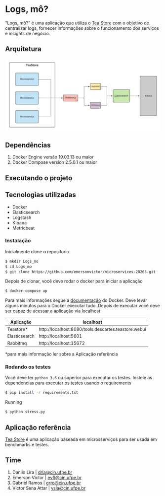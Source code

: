 # Logs, mô?

"Logs, mô?" é uma aplicação que utiliza o [Tea Store](https://github.com/DescartesResearch/TeaStore) com o objetivo de centralizar logs, fornecer informações sobre o funcionamento dos serviços e insights de negócio.

## Arquitetura
![Arquitetura do projeto, que utiliza docker e elk stack, junto aos microsserviços da aplicação TeaStore](./assets/arquitetura2.jpeg)

## Dependências
1. Docker Engine versão 19.03.13 ou maior
2. Docker Compose version 2.5.0.1 ou maior

## Executando o projeto

## Tecnologias utilizadas
* Docker
* Elasticsearch
* Logstash
* Kibana
* Metricbeat

### Instalação

Inicialmente clone o repositorio

```sh
$ mkdir Logs_mo
$ cd Logs_mo
$ git clone https://github.com/emersonvictor/microservices-20203.git
```

Depois de clonar, você deve rodar o docker para iniciar a aplicação

```sh
$ docker-compose up 
```
Para mais informações segue a [documentação](https://docs.docker.com/) do Docker.
Deve levar alguns minutos para o Docker executar tudo. 
Depois de executar você deve ser capaz de acessar a aplicação via localhost

| Aplicação | localhost |
| ------ | ------ |
| Teastore* | http://localhost:8080/tools.descartes.teastore.webui|
| Elasticsearch | http://localhost:5601 |
| Rabbitmq | http://localhost:15672 |

*para mais informação ler sobre a Aplicação referência

### Rodando os testes

Você deve ter `python 3.6` ou superior para executar os testes. 
Instele as dependencias para executar os testes usando o requirements

```sh
$ pip install -r requirements.txt
```

Running

```sh
$ python stress.py 
```

## Aplicação referência
[Tea Store](https://github.com/DescartesResearch/TeaStore) é uma aplicação baseada em microsserviços para ser usada em benchmarks e testes.

## Time
1. Danilo Lira | <drla@cin.ufpe.br>
2. Emerson Victor | <evfl@cin.ufpe.br>
3. Gabriel Ramos | <grro@cin.ufpe.br>
4. Victor Sena Attar | <vsla@cin.ufpe.br>
